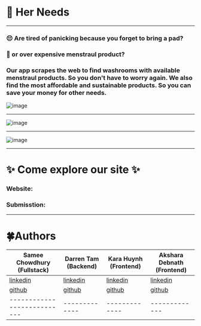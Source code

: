# 💖 Her Needs 

** **

### 😔 Are tired of panicking because you forget to bring a pad? 
### 🤔 or over expensive menstraul product?

### Our app scrapes the web to find washrooms with available menstraul products. So you don't have to worry again. We also find the most affordable and sustainable products. So you can save your money for other needs.

![image](https://user-images.githubusercontent.com/70068533/169707244-e2487c6b-a56f-43b4-a397-25129ef49951.png)

** **

![image](https://user-images.githubusercontent.com/70068533/169707433-08925a74-3f66-4494-8a02-227162ae3404.png)

** **

![image](https://user-images.githubusercontent.com/70068533/169707457-214219f7-fd6e-42ab-9edd-b9fc23e20594.png)

** **

# ✨ Come explore our site ✨ 

### Website:

### Submisstion:

** **

# 🍀Authors

| Samee Chowdhury (Fullstack) | Darren Tam (Backend) | Kara Huynh (Frontend) | Akshara Debnath (Frontend) |
| --------------------------- | ------------- | ------------- | ------------- |
| [linkedin](https://www.linkedin.com/in/samee-chowdhury/) | [linkedin](https://www.linkedin.com/in/darrentam1/) | [linkedin](https://www.linkedin.com/in/kara-huynh/) | [linkedin](https://www.linkedin.com/in/akshara-debnath/) |
| [github](https://github.com/oceansam) | [github](https://github.com/KaraHuynh) | [github](https://github.com/KaraHuynh) | [github](https://github.com/akshxrx) |
| --------------------------- | ------------- | ------------- | ------------- |

